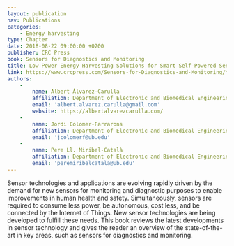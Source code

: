 ```yaml
---
layout: publication
nav: Publications
categories:
    - Energy harvesting
type: Chapter
date: 2018-08-22 09:00:00 +0200
publisher: CRC Press
book: Sensors for Diagnostics and Monitoring
title: Low Power Energy Harvesting Solutions for Smart Self-Powered Sensors
link: https://www.crcpress.com/Sensors-for-Diagnostics-and-Monitoring/Yallup-Basirico/p/book/9780815370208
authors:
    -
        name: Albert Álvarez-Carulla
        affiliation: Department of Electronic and Biomedical Engineering, Physics Faculty, University of Barcelona, Discrete-2-Integrated Electronics (D2In), Spain
        email: 'albert.alvarez.carulla@gmail.com'
        website: https://albertalvarezcarulla.com/
    -
        name: Jordi Colomer-Farrarons
        affiliation: Department of Electronic and Biomedical Engineering, Physics Faculty, University of Barcelona, Discrete-2-Integrated Electronics (D2In), Spain
        email: 'jcolomerf@ub.edu'
    -
        name: Pere Ll. Miribel-Català
        affiliation: Department of Electronic and Biomedical Engineering, Physics Faculty, University of Barcelona, Discrete-2-Integrated Electronics (D2In), Spain
        email: 'peremiribelcatala@ub.edu'
---
```

Sensor technologies and applications are evolving rapidly driven by the demand for new sensors for monitoring and diagnostic purposes to enable improvements in human health and safety. Simultaneously, sensors are required to consume less power, be autonomous, cost less, and be connected by the Internet of Things. New sensor technologies are being developed to fulfill these needs. This book reviews the latest developments in sensor technology and gives the reader an overview of the state-of-the-art in key areas, such as sensors for diagnostics and monitoring.